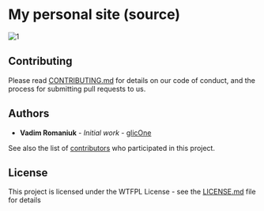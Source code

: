 # My personal site (source)

![1](https://i.imgur.com/hAyDzW2.png)

## Contributing

Please read [CONTRIBUTING.md](CONTRIBUTING.md) for details on our code of conduct, and the process for submitting pull requests to us.

## Authors

* **Vadim Romaniuk** - *Initial work* - [glicOne](https://gitlab.com/glicOne)

See also the list of [contributors](https://gitlab.com/glicOne/romaniukvadim.github.io/graphs/master) who participated in this project.

## License

This project is licensed under the WTFPL License - see the [LICENSE.md](LICENSE.md) file for details



